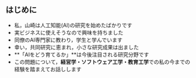 ##  はじめに

* 私，山崎は人工知能(AI)の研究を始めたばかりです
* 実ビジネスに使えそうなので興味を持ちました
* 同僚のAI専門家に教わり，学生と学んでいます
* 幸い，共同研究に恵まれ，小さな研究成果は出ました
* **「AIをどう育てるか」**は今後注目される研究分野です
* この問題について，**経営学・ソフトウェア工学・教育工学**での私の今までの経験を踏まえてお話しします